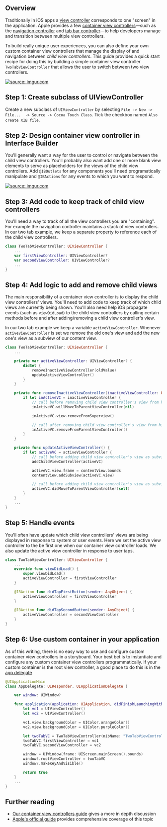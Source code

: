 ## Overview

Traditionally in iOS apps a
[view controller](#Application-Architecture#view-controllers)
corresponds to one "screen" in the application.
Apple provides a few [container view controllers][containercatalog]&mdash;such
as the [navigation controller](Navigation-Controller#) and [tab bar
controller](Tab-Bar-Controller-Guide#)&mdash;to help developers manage
and transition between multiple view controllers.

[containercatalog]: https://developer.apple.com/library/ios/documentation/WindowsViews/Conceptual/ViewControllerCatalog/Introduction.html

To build really unique user experiences, you can also define your own
custom container view controllers that manage the display of and
navigation between _child view controllers_.  This guide provides a
quick start recipe for doing this by building a simple container view
controller `TwoTabViewController` that allows the user to switch between
two view controllers.

<a href="http://imgur.com/CbM1kVR"><img src="http://i.imgur.com/CbM1kVR.gif" title="source: imgur.com" /></a>

## Step 1: Create subclass of UIViewController
Create a new subclass of `UIViewController` by selecting `File -> New ->
File...  -> Source -> Cocoa Touch Class`.  Tick the checkbox named `Also
create XIB file`.

## Step 2: Design container view controller in Interface Builder
You'll generally want a way for the user to control or navigate between
the child view controllers.  You'll probably also want add one or more
blank view elements to serve as placeholders for the views of the child
view controllers.  Add `@IBOutlets` for any components you'll need
programatically manipulate and  `@IBActions` for any events to which you
want to respond.

<a href="http://imgur.com/vEx95BQ"><img src="http://i.imgur.com/vEx95BQ.gif" title="source: imgur.com" /></a>

## Step 3: Add code to keep track of child view controllers
You'll need a way to track of all the view controllers you are
"containing".  For example the navigation controller maintains a stack
of view controllers.  In our two tab example, we keep a separate
property to reference each of the child view controllers.

```swift
class TwoTabViewController: UIViewController {
    ...
    var firstViewController: UIViewController?
    var secondViewController: UIViewController?
    ...
}

```

## Step 4: Add logic to add and remove child views
The main responsibility of a container view controller is to display the
child view controllers' views.  You'll need to add code to keep track of
which child views are currently being shown.  You'll also need help iOS
propagate events (such as `viewDidLoad`) to the child view controllers
by calling certain methods before and after adding/removing a child view
controller's view.

In our two tab example we keep a variable `activeViewController`.
Whenever `activeViewController` is set we remove the old one's view and
add the new one's view as a subview of our content view.

```swift
class TwoTabViewController: UIViewController {
    ...

    private var activeViewController: UIViewController? {
        didSet {
            removeInactiveViewController(oldValue)
            updateActiveViewController()
        }
    }

    private func removeInactiveViewController(inactiveViewController: UIViewController?) {
        if let inActiveVC = inactiveViewController {
            // call before removing child view controller's view from hierarchy
            inActiveVC.willMoveToParentViewController(nil)

            inActiveVC.view.removeFromSuperview()

            // call after removing child view controller's view from hierarchy
            inActiveVC.removeFromParentViewController()
        }
    }

    private func updateActiveViewController() {
        if let activeVC = activeViewController {
            // call before adding child view controller's view as subview
            addChildViewController(activeVC)

            activeVC.view.frame = contentView.bounds
            contentView.addSubview(activeVC.view)

            // call before adding child view controller's view as subview
            activeVC.didMoveToParentViewController(self)
        }
    }
    ...
}
```

## Step 5: Handle events
You'll often have update which child view controllers' views are being
displayed in response to system or user events.  Here we set the active
view controller to the be first one when our container view controller
loads.  We also update the active view controller in response to user
taps.


```swift
class TwoTabViewController: UIViewController {
    ...
    override func viewDidLoad() {
        super.viewDidLoad()
        activeViewController = firstViewController
    }

    @IBAction func didTapFirstButton(sender: AnyObject) {
        activeViewController = firstViewController
    }

    @IBAction func didTapSecondButton(sender: AnyObject) {
        activeViewController = secondViewController
    }
}
```

## Step 6: Use custom container in your application
As of this writing, there is no easy way to use and configure custom
container view controllers in a storyboard.  Your best bet is to
instantiate and configure any custom container view controllers
programmatically.  If your custom container is
the root view controller, a good place to do this is in the
[app delegate](Application-Architecture#the-entry-point-to-your-application)

```swift
@UIApplicationMain
class AppDelegate: UIResponder, UIApplicationDelegate {

    var window: UIWindow?

    func application(application: UIApplication, didFinishLaunchingWithOptions launchOptions: [NSObject: AnyObject]?) -> Bool {
        let vc1 = UIViewController()
        let vc2 = UIViewController()

        vc1.view.backgroundColor = UIColor.orangeColor()
        vc2.view.backgroundColor = UIColor.purpleColor()

        let twoTabVC = TwoTabViewController(nibName: "TwoTabViewController", bundle: nil)
        twoTabVC.firstViewController = vc1
        twoTabVC.secondViewController = vc2

        window = UIWindow(frame: UIScreen.mainScreen().bounds)
        window?.rootViewController = twoTabVC
        window?.makeKeyAndVisible()

        return true
    }
    ...
}

```

## Further reading
* [Our container view controllers guide](Container-View-Controllers) gives a more in depth
  discussion
* [Apple's official guide][appleguide] provides comprehensive coverage
  of this topic

[appleguide]: https://developer.apple.com/library/ios/featuredarticles/ViewControllerPGforiPhoneOS/CreatingCustomContainerViewControllers/CreatingCustomContainerViewControllers.html
